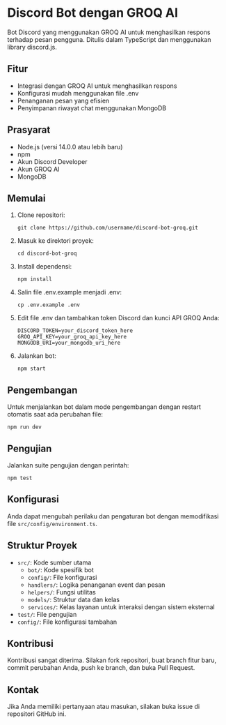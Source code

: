 # Discord Bot dengan GROQ AI

Bot Discord yang menggunakan GROQ AI untuk menghasilkan respons terhadap pesan pengguna. Ditulis dalam TypeScript dan menggunakan library discord.js.

## Fitur

- Integrasi dengan GROQ AI untuk menghasilkan respons
- Konfigurasi mudah menggunakan file .env
- Penanganan pesan yang efisien
- Penyimpanan riwayat chat menggunakan MongoDB

## Prasyarat

- Node.js (versi 14.0.0 atau lebih baru)
- npm
- Akun Discord Developer
- Akun GROQ AI
- MongoDB

## Memulai

1. Clone repositori:
   ```
   git clone https://github.com/username/discord-bot-groq.git
   ```

2. Masuk ke direktori proyek:
   ```
   cd discord-bot-groq
   ```

3. Install dependensi:
   ```
   npm install
   ```

4. Salin file .env.example menjadi .env:
   ```
   cp .env.example .env
   ```

5. Edit file .env dan tambahkan token Discord dan kunci API GROQ Anda:
   ```
   DISCORD_TOKEN=your_discord_token_here
   GROQ_API_KEY=your_groq_api_key_here
   MONGODB_URI=your_mongodb_uri_here
   ```

6. Jalankan bot:
   ```
   npm start
   ```

## Pengembangan

Untuk menjalankan bot dalam mode pengembangan dengan restart otomatis saat ada perubahan file:

```
npm run dev
```

## Pengujian

Jalankan suite pengujian dengan perintah:

```
npm test
```

## Konfigurasi

Anda dapat mengubah perilaku dan pengaturan bot dengan memodifikasi file `src/config/environment.ts`.

## Struktur Proyek

- `src/`: Kode sumber utama
  - `bot/`: Kode spesifik bot
  - `config/`: File konfigurasi
  - `handlers/`: Logika penanganan event dan pesan
  - `helpers/`: Fungsi utilitas
  - `models/`: Struktur data dan kelas
  - `services/`: Kelas layanan untuk interaksi dengan sistem eksternal
- `test/`: File pengujian
- `config/`: File konfigurasi tambahan

## Kontribusi

Kontribusi sangat diterima. Silakan fork repositori, buat branch fitur baru, commit perubahan Anda, push ke branch, dan buka Pull Request.

## Kontak

Jika Anda memiliki pertanyaan atau masukan, silakan buka issue di repositori GitHub ini.
